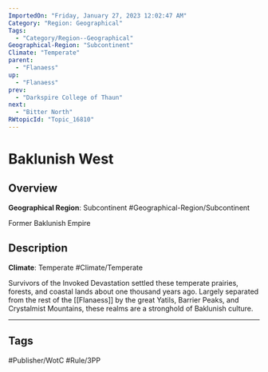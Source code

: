 ```yaml
---
ImportedOn: "Friday, January 27, 2023 12:02:47 AM"
Category: "Region: Geographical"
Tags:
  - "Category/Region--Geographical"
Geographical-Region: "Subcontinent"
Climate: "Temperate"
parent:
  - "Flanaess"
up:
  - "Flanaess"
prev:
  - "Darkspire College of Thaun"
next:
  - "Bitter North"
RWtopicId: "Topic_16810"
---
```

# Baklunish West
## Overview
**Geographical Region**: Subcontinent
#Geographical-Region/Subcontinent

Former Baklunish Empire

## Description
**Climate**: Temperate
#Climate/Temperate

Survivors of the Invoked Devastation settled these temperate prairies, forests, and coastal lands about one thousand years ago. Largely separated from the rest of the [[Flanaess]] by the great Yatils, Barrier Peaks, and Crystalmist Mountains, these realms are a stronghold of Baklunish culture.


---
## Tags
#Publisher/WotC #Rule/3PP

